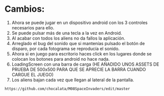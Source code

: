 # Cambios:
1. Ahora se puede jugar en un dispositivo android con los 3 controles necesarios para ello.
2. Se puede pulsar más de una tecla a la vez en Android.
3. Al acabar con todos los aliens no da fallos la aplicación.
4. Arreglado el bug del sonido que si mantenías pulsado el botón de disparo, por cada fotograma se reproducía el sonido.
5. Ahora si en juego para escritorio haces click en los lugares donde se colocan los botones para android no hace nada.
6. LoadingScreen con una barra de carga (HE AÑADIDO UNOS ASSETS DE PRUEBA DE 500x500 PARA QUE SE APRECIE LA BARRA CUANDO CARGUE EL JUEGO)
7. Los aliens bajan cada vez que llegan al lateral de la pantalla.
```
https://github.com/chocalata/M08SpaceInvaders/edit/master
```
